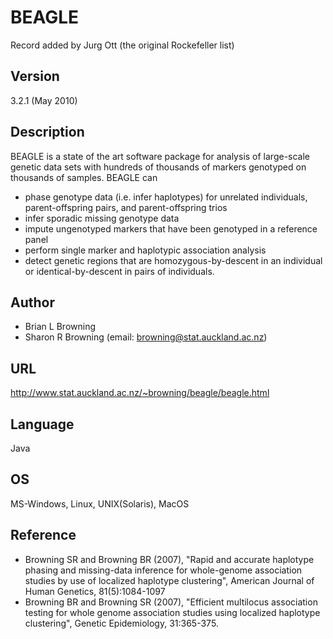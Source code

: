 # BEAGLE
Record added by Jurg Ott (the original Rockefeller list)

## Version
3.2.1 (May 2010)

## Description
BEAGLE is a state of the art software package for analysis of large-scale genetic data sets with hundreds of thousands of markers genotyped on thousands of samples. BEAGLE can
* phase genotype data (i.e. infer haplotypes) for unrelated individuals, parent-offspring pairs, and parent-offspring trios
* infer sporadic missing genotype data
* impute ungenotyped markers that have been genotyped in a reference panel
* perform single marker and haplotypic association analysis
* detect genetic regions that are homozygous-by-descent in an individual or identical-by-descent in pairs of individuals.

## Author
* Brian L Browning
* Sharon R Browning (email: browning@stat.auckland.ac.nz)

## URL
http://www.stat.auckland.ac.nz/~browning/beagle/beagle.html

## Language
Java

## OS
MS-Windows, Linux, UNIX(Solaris), MacOS

## Reference
* Browning SR and Browning BR (2007), "Rapid and accurate haplotype phasing and missing-data inference for whole-genome association studies by use of localized haplotype clustering", American Journal of Human Genetics, 81(5):1084-1097
* Browning BR and Browning SR (2007), "Efficient multilocus association testing for whole genome association studies using localized haplotype clustering", Genetic Epidemiology, 31:365-375.